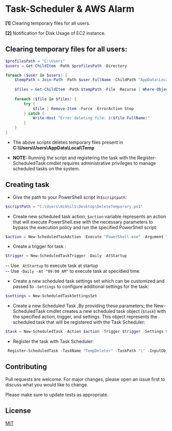 # Task-Scheduler & AWS Alarm
**[1]** Clearing temporary files for all users.  

**[2]** Notification for Disk Usage of EC2 instance.  


## Clearing temporary files for all users:

```powershell
$profilesPath = "C:\Users"
$users = Get-ChildItem -Path $profilesPath -Directory

foreach ($user in $users) {
    $tempPath = Join-Path -Path $user.FullName -ChildPath "AppData\Local\Temp"
    
    $files = Get-ChildItem -Path $tempPath -File -Recurse | Where-Object { -not $_.PSIsContainer }
    
    foreach ($file in $files) {
        try {
            $file | Remove-Item -Force -ErrorAction Stop
        } catch {
            Write-Host "Error deleting file: $($file.FullName)"
        }
    }
}

```
* The above scripts deletes temporary files present in **C:\Users\Users\AppData\Local\Temp**

* **NOTE:** Running the script and registering the task with the Register-ScheduledTask cmdlet requires administrative privileges to manage scheduled tasks on the system.

## Creating task  
* Give the path to your PowerShell script in```$scriptpath```:
```powershell
$scriptPath = "C:\Users\NikhilS\Desktop\DeleteTemporary.ps1"
```
*	Create new scheduled task action; ```$action``` variable represents an action that will execute PowerShell.exe with the necessary parameters to bypass the execution policy and run the specified PowerShell script:
```powershell
$action = New-ScheduledTaskAction -Execute "PowerShell.exe" -Argument "-ExecutionPolicy Bypass -File `"$scriptPath`""
```
* Create a trigger for task :
```powershell
$trigger = New-ScheduledTaskTrigger -Daily -AtStartup
```
-- Use ``` AtStartup``` to execute task at startup  
-- Use ```-Daily -At "09:00 AM"``` to execute task at specidied time. 

* Create a new scheduled task settings set which can be customized and passed to ```-Settings``` to configure additional  settings for the task: 
```powershell
$settings = New-ScheduledTaskSettingsSet
```
* Create a new Scheduled Task ,By providing these parameters; the New-ScheduledTask cmdlet creates a new scheduled task object (```$task```) with the specified action, trigger, and settings. This object represents the scheduled task that will be registered with the Task Scheduler:
```powershell
$task = New-ScheduledTask -Action $action -Trigger $trigger -Settings $settings
```
* Register the task with Task Scheduler:

```powershell
 Register-ScheduledTask -TaskName "TempDeleter" -TaskPath "\" -InputObject $Task -User "SYSTEM"

```

## Contributing

Pull requests are welcome. For major changes, please open an issue first
to discuss what you would like to change.

Please make sure to update tests as appropriate.

## License

[MIT](https://choosealicense.com/licenses/mit/)
